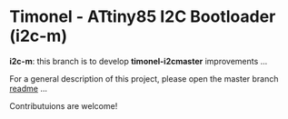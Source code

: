 Timonel - ATtiny85 I2C Bootloader (i2c-m)
=========================================
__i2c-m__: this branch is to develop __timonel-i2cmaster__ improvements ...

For a general description of this project, please open the master branch [readme](../master/README.md) ...

Contributuions are welcome!
